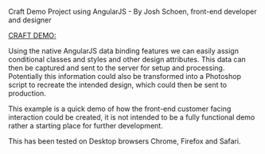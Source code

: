 Craft Demo Project using AngularJS - By Josh Schoen, front-end developer and designer

[CRAFT DEMO:](http://joshschoen.com/craft)

Using the native AngularJS data binding features we can easily assign conditional classes and styles and other design attributes. This data can then be captured and sent to the server for setup and processing. Potentially this information could also be transformed into a Photoshop script to recreate the intended design, which could then be sent to production.

This example is a quick demo of how the front-end customer facing interaction could be created, it is not intended to be a fully functional demo rather a starting place for further development.

This has been tested on Desktop browsers Chrome, Firefox and Safari.
